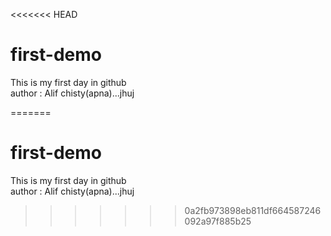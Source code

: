 <<<<<<< HEAD
# first-demo
This is my first day in github
<br>
author : Alif chisty(apna)...jhuj

=======
# first-demo
This is my first day in github
<br>
author : Alif chisty(apna)...jhuj

>>>>>>> 0a2fb973898eb811df664587246092a97f885b25
